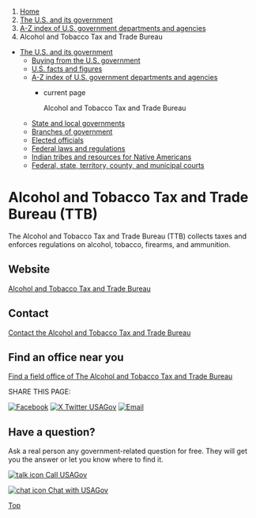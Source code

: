 1. [Home](/)
2. [The U.S. and its government](/about-the-us)
3. [A-Z index of U.S. government departments and agencies](/agency-index)
4. Alcohol and Tobacco Tax and Trade Bureau

* [The U.S. and its government](/about-the-us)
  + [Buying from the U.S. government](/buy-from-government)
  + [U.S. facts and figures](/facts-figures)
  + [A-Z index of U.S. government departments and agencies](/agency-index)
    - current page

      Alcohol and Tobacco Tax and Trade Bureau
  + [State and local governments](/state-local-governments)
  + [Branches of government](/branches-of-government)
  + [Elected officials](/elected-officials)
  + [Federal laws and regulations](/laws-and-regulations)
  + [Indian tribes and resources for Native Americans](/tribes)
  + [Federal, state, territory, county, and municipal courts](/courts)

Alcohol and Tobacco Tax and Trade Bureau
(TTB)
==============================================

The Alcohol and Tobacco Tax and Trade Bureau (TTB) collects taxes and enforces regulations on alcohol, tobacco, firearms, and ammunition.

Website
-------

[Alcohol and Tobacco Tax and Trade Bureau](https://www.ttb.gov)

Contact
-------

[Contact the Alcohol and Tobacco Tax and Trade Bureau](https://www.ttb.gov/about-ttb/contact-us)

Find an office near you
-----------------------

[Find a field office of The Alcohol and Tobacco Tax and Trade Bureau](https://www.ttb.gov/trade-investigations/tid-map)

SHARE THIS PAGE:

[![Facebook](/themes/custom/usagov/images/social-media-icons/Facebook_Icon.svg)](https://www.facebook.com/sharer/sharer.php?u=https://www.usa.gov/agencies/alcohol-and-tobacco-tax-and-trade-bureau&v=3)
[![X Twitter USAGov](/themes/custom/usagov/images/social-media-icons/X_Twitter_Icon.svg?version=2)](https://twitter.com/intent/tweet?source=webclient&text=https://www.usa.gov/agencies/alcohol-and-tobacco-tax-and-trade-bureau)
[![Email](/themes/custom/usagov/images/social-media-icons/Email_Icon.svg?version=2)](mailto:?subject=https://www.usa.gov/agencies/alcohol-and-tobacco-tax-and-trade-bureau)

Have a question?
----------------

Ask a real person any government-related question for free. They will get you the answer or let you know where to find it.

[![talk icon](/themes/custom/usagov/images/ICONS_talk.png)
Call USAGov](/phone)

[![chat icon](/themes/custom/usagov/images/ICONS_chat.png)
Chat with USAGov](/chat)

[Top](#main-content)